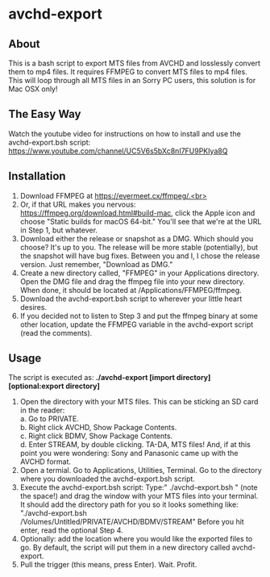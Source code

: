 # avchd-export
## About
This is a bash script to export MTS files from AVCHD and losslessly convert them to mp4 files.  It requires FFMPEG to convert MTS files to mp4 files.  This will loop through all MTS files in an Sorry PC users, this solution is for Mac OSX only!

## The Easy Way
Watch the youtube video for instructions on how to install and use the avchd-export.bsh script:
https://www.youtube.com/channel/UC5V6s5bXc8nI7FU9PKIya8Q

## Installation
1. Download FFMPEG at https://evermeet.cx/ffmpeg/.<br>
2. Or, if that URL makes you nervous: https://ffmpeg.org/download.html#build-mac, click the Apple icon and choose "Static builds for macOS 64-bit."  You'll see that we're at the URL in Step 1, but whatever.
3. Download either the release or snapshot as a DMG. Which should you choose?  It's up to you.  The release will be more stable (potentially), but the snapshot will have bug fixes.  Between you and I, I chose the release version.  Just remember, "Download as DMG."
4. Create a new directory called, "FFMPEG" in your Applications directory.  Open the DMG file and drag the ffmpeg file into your new directory.  When done, it should be located at /Applications/FFMPEG/ffmpeg.
5. Download the avchd-export.bsh script to wherever your little heart desires.
6. If you decided not to listen to Step 3 and put the ffmpeg binary at some other location, update the FFMPEG variable in the avchd-export script (read the comments).

## Usage
The script is executed as:
<b>./avchd-export [import directory] [optional:export directory]</b>

1. Open the directory with your MTS files.  This can be sticking an SD card in the reader:<br>
  a. Go to PRIVATE.<br>
  b. Right click AVCHD, Show Package Contents.<br>
  c. Right click BDMV, Show Package Contents.<br>
  d. Enter STREAM, by double clicking.  TA-DA, MTS files!  And, if at this point you were wondering: Sony and Panasonic came up with the AVCHD format.
2. Open a termial.  Go to Applications, Utilities, Terminal.  Go to the directory where you downloaded the avchd-export.bsh script.
3. Execute the avchd-export.bsh script: Type:" ./avchd-export.bsh " (note the space!) and drag the window with your MTS files into your terminal.  It should add the directory path for you so it looks something like: "./avchd-export.bsh /Volumes/Untitled/PRIVATE/AVCHD/BDMV/STREAM"  Before you hit enter, read the optional Step 4.
4. Optionally: add the location where you would like the exported files to go.  By default, the script will put them in a new directory called avchd-export.
5. Pull the trigger (this means, press Enter).  Wait.  Profit.
  
